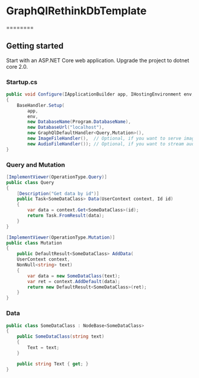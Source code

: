 ﻿# GraphQlRethinkDbTemplate
========

## Getting started
Start with an ASP.NET Core web application. Upgrade the project to dotnet core 2.0.

### Startup.cs
```Startup.cs
public void Configure(IApplicationBuilder app, IHostingEnvironment env, ILoggerFactory loggerFactory)
{
    BaseHandler.Setup(
        app,
        env,
        new DatabaseName(Program.DatabaseName),
        new DatabaseUrl("localhost"),
        new GraphQlDefaultHandler<Query,Mutation>(),
        new ImageFileHandler(),  // Optional, if you want to serve images from the api
        new AudioFileHandler()); // Optional, if you want to stream audio from the api
}
```

### Query and Mutation
```Query.cs
[ImplementViewer(OperationType.Query)]
public class Query
{
    [Description("Get data by id")]
    public Task<SomeDataClass> Data(UserContext context, Id id)
    {
        var data = context.Get<SomeDataClass>(id);
        return Task.FromResult(data);
    }
}
```

```Mutation.cs
[ImplementViewer(OperationType.Mutation)]
public class Mutation
{
    public DefaultResult<SomeDataClass> AddData(
    UserContext context,
    NonNull<string> text)
    {
        var data = new SomeDataClass(text);
        var ret = context.AddDefault(data);
        return new DefaultResult<SomeDataClass>(ret);
    }
}
```

### Data
``` SomeDataClass.cs
public class SomeDataClass : NodeBase<SomeDataClass>
{
    public SomeDataClass(string text)
    {
        Text = text;
    }

    public string Text { get; }
}
```
